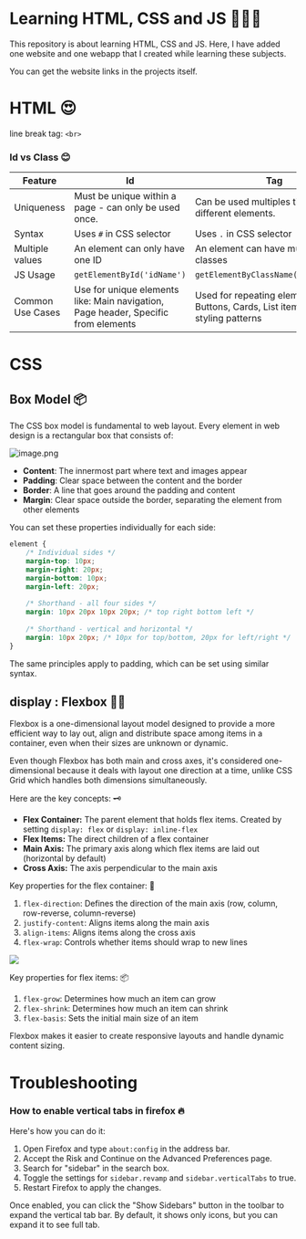 # Learning HTML, CSS and JS 👨🏽‍💻

This repository is about learning HTML, CSS and JS. Here, I have added one website and one webapp that I created while learning these subjects.

You can get the website links in the projects itself.

# HTML 😍

line break tag: `<br>`

### Id vs Class 😊

| Feature | Id | Tag |
| -- | -- | -- |
| Uniqueness | Must be unique within a page - can only be used once. | Can be used multiples times on different elements. |
| Syntax | Uses `#` in CSS selector | Uses `.` in CSS selector |
| Multiple values | An element can only have one ID | An element can have multiple classes |
| JS Usage | `getElementById('idName')` | `getElementByClassName('className')` |
| Common Use Cases | Use for unique elements like: Main navigation, Page header, Specific from elements | Used for repeating elements like: Buttons, Cards, List items, Common styling patterns |

# CSS

## Box Model 📦

The CSS box model is fundamental to web layout. Every element in web design is a rectangular box that consists of:

![image.png](https://media.gcflearnfree.org/content/5ef2084faaf0ac46dc9c10be_06_23_2020/box_model.png)

- **Content**: The innermost part where text and images appear
- **Padding**: Clear space between the content and the border
- **Border**: A line that goes around the padding and content
- **Margin**: Clear space outside the border, separating the element from other elements

You can set these properties individually for each side:

```css
element {
    /* Individual sides */
    margin-top: 10px;
    margin-right: 20px;
    margin-bottom: 10px;
    margin-left: 20px;
    
    /* Shorthand - all four sides */
    margin: 10px 20px 10px 20px; /* top right bottom left */
    
    /* Shorthand - vertical and horizontal */
    margin: 10px 20px; /* 10px for top/bottom, 20px for left/right */
}
```

The same principles apply to padding, which can be set using similar syntax.

## display : Flexbox 💪🏽

Flexbox is a one-dimensional layout model designed to provide a more efficient way to lay out, align and distribute space among items in a container, even when their sizes are unknown or dynamic. 

Even though Flexbox has both main and cross axes, it's considered one-dimensional because it deals with layout one direction at a time, unlike CSS Grid which handles both dimensions simultaneously.

Here are the key concepts: 🗝️

- **Flex Container:** The parent element that holds flex items. Created by setting `display: flex` or `display: inline-flex`
- **Flex Items:** The direct children of a flex container
- **Main Axis:** The primary axis along which flex items are laid out (horizontal by default)
- **Cross Axis:** The axis perpendicular to the main axis

Key properties for the flex container: 🫙

1. `flex-direction`: Defines the direction of the main axis (row, column, row-reverse, column-reverse)
2. `justify-content`: Aligns items along the main axis
3. `align-items`: Aligns items along the cross axis
4. `flex-wrap`: Controls whether items should wrap to new lines
    
![](https://miro.medium.com/v2/resize:fit:1400/format:webp/0*YeaUsQyhXSL1TCTH.png)
    
Key properties for flex items: 📦

1. `flex-grow`: Determines how much an item can grow
2. `flex-shrink`: Determines how much an item can shrink
3. `flex-basis`: Sets the initial main size of an item

Flexbox makes it easier to create responsive layouts and handle dynamic content sizing.

# Troubleshooting

### How to enable vertical tabs in firefox 🔥

Here's how you can do it:
1. Open Firefox and type `about:config` in the address bar.
2. Accept the Risk and Continue on the Advanced Preferences page.
3. Search for "sidebar" in the search box.
4. Toggle the settings for `sidebar.revamp` and `sidebar.verticalTabs` to true.
5. Restart Firefox to apply the changes.

Once enabled, you can click the "Show Sidebars" button in the toolbar to expand the vertical tab bar. By default, it shows only icons, but you can expand it to see full tab.